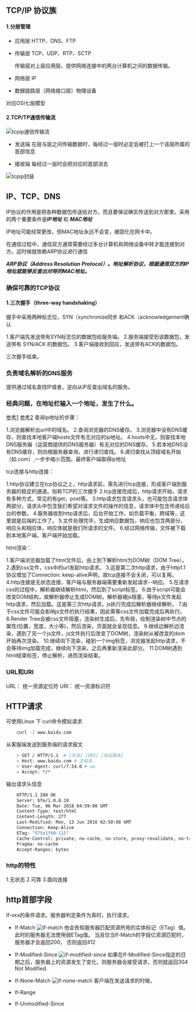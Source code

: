 ## TCP/IP 协议族
#### 1.分层管理
* 应用层 HTTP、DNS、FTP


* 传输层 TCP、UDP、RTP、SCTP

  传输层对上层应用层，提供网络连接中的两台计算机之间的数据传输。
* 网络层 IP

* 数据链路层（网络接口层）物理设备

对应OSI七层模型
#### 2.TCP/TP通信传输流
![tcpip通信传输流](https://github.com/w771854332/bengiBlog-node/blob/master/public/screenshot/tcpip通信传输流.png)


*   发送端
  在层与层之间传输数据时，每经过一层时必定会被打上一个该层所属的首部信息

*   接收端
  每经过一层时会把对应的首部消去

![tcpip封装](https://github.com/w771854332/bengiBlog-node/blob/master/public/screenshot/tcpip封装.png)

## IP、TCP、DNS
IP协议的作用是把各种数据包传送给对方，而且要保证确实传送到对方那里。采用的两个重要条件是***IP地址*** 和 ***MAC地址***

IP地址可能经常更改，但MAC地址永远不会变，被固化在网卡中。

在通信过程中，通信双方通常需要经过多台计算机和网络设备中转才能连接到对方。这时候就依赖ARP协议进行通信

***ARP协议（Address Resolution Protocol）。地址解析协议，根据通信双方的IP地址就能够反查出对呀的MAC地址。***

### 确保可靠的TCP协议

#### 1.三次握手（three-way handshaking）
  握手中采用两种标志位，SYN（synchronize同步 和ACK（acknowledgement确认

  1.客户端先发送带有SYN标志位的数据包给服务端。
  2.服务端接受到该数据包，发送带有 SYN/ACK 的数据包。
  3.客户端接收到回应，发送带有ACK的数据包。

  三次握手结束。

### 负责域名解析的DNS服务
  提供通过域名查找IP或者，逆向从IP反查出域名的服务。

### 经典问题，在地址栏输入一个地址，发生了什么。
[参考1](https://www.jianshu.com/p/69c2cf84b407)
[参考2](https://www.jianshu.com/p/5b069ae8c4f2)
查询ip地址的步骤：

  1.浏览器解析出url中的域名。
  2.查询浏览器的DNS缓存。
  3.浏览器中没有DNS缓存，则查找本地客户端hosts文件有无对应的ip地址。
  4.hosts中无，则查找本地DNS服务器（运营商提供的DNS服务器）有无对应的DNS缓存。
  5.若本地DNS没有DNS缓存，则向根服务器查询，进行递归查找。
  6.递归查找从顶级域名开始（如.com）,一步步缩小范围，最终客户端取得ip地址

tcp连接与http连接：

  1.http协议建立在tcp协议之上，http请求前，需先进行tcp连接，形成客户端到服务器的稳定的通道。俗称TCP的三次握手
  2.tcp连接完成后，http请求开始，请求有多种方式，常见的有get，post等。
  3.http请求包含请求头，也可能包含请求体两部分，请求头中包含我们希望对请求文件的操作的信息，请求体中包含传递给后台的参数。
  4.服务器收到http请求后，后台开始工作，如负载平衡，跨域等，这里就是后端的工作了。
  5.文件处理完毕，生成响应数据包，响应也包含两部分，响应头和相应体，响应体就是我们所请求的文件。
  6.经过网络传输，文件被下载到本地客户端，客户端开始加载。

html渲染：

  1.客户端浏览器加载了html文件后，由上到下解析html为DOM树（DOM Tree）。
  2.遇到css文件，css中的url发起http请求。
  3.这是第二次http请求，由于http1.1协议增加了Connection: keep-alive声明，故tcp连接不会关闭，可以复用。
  4.http连接是无状态连接，客户端与服务器端需要重新发起请求--响应。
  5.在请求css的过程中，解析器继续解析html，然后到了script标签。
  6.由于script可能会改变DOM结构，故解析器停止生成DOM树，解析器被js阻塞，等待js文件发起http请求，然后加载。这是第三次http请求。js执行完成后解析器继续解析。
  7.由于css文件可能会影响js文件的执行结果，因此需等css文件加载完成后再执行。
  8.Render Tree会被css文件阻塞，渲染树生成后，先布局，绘制渲染树中节点的属性(位置，宽度，大小等)，然后渲染，页面就会呈现信息。
  9.继续边解析边渲染，遇到了另一个js文件，js文件执行后改变了DOM树，渲染树从被改变的dom开始再次渲染。
  10.继续向下渲染，碰到一个img标签，浏览器发起http请求，不会等待img加载完成，继续向下渲染，之后再重新渲染此部分。
  11.DOM树遇到html结束标签，停止解析，进而渲染结束。


### URL和URI
URL： 统一资源定位符
URI： 统一资源标识符


## HTTP请求
可使用Linux 下 curl命令模拟请求
```bash
    curl -I www.baidu.com
```
从客服端发送到服务端的请求报文

```bash
    > GET / HTTP/1.1  # [方法] [URI] [协议版本]
    > Host: www.baidu.com # 主机名
    > User-Agent: curl/7.54.0 # ua
    > Accept: */*
```
输出请求头信息
```bash
    HTTP/1.1 200 OK
    Server: bfe/1.0.8.18
    Date: Tue, 06 Mar 2018 04:59:00 GMT
    Content-Type: text/html
    Content-Length: 277
    Last-Modified: Mon, 13 Jun 2016 02:50:08 GMT
    Connection: Keep-Alive
    ETag: "575e1f60-115"
    Cache-Control: private, no-cache, no-store, proxy-revalidate, no-transform
    Pragma: no-cache
    Accept-Ranges: bytes
```

### http的特性
1.无状态
2.可靠
3.面向连接

## http首部字段

If-xxx的条件请求。服务器判定条件为真时，执行请求。
*   If-Match
![if-match](https://github.com/w771854332/bengiBlog-node/blob/master/public/screenshot/if-match.png)
他会告知服务器匹配资源所用的实体标记（ETag）值。此时的服务器无法使用弱ETag值。
当且仅当If-Match的字段亿资源匹配时，服务器才会返回200， 否则返回412

*   If-Modified-Since
![if-modified-since](https://github.com/w771854332/bengiBlog-node/blob/master/public/screenshot/if-modified-since.png)
如果在If-Modified-Since指定的日期之后，服务器上的资源发生了变化，则服务器会接受请求，否则就返回304 Not Modified
*   If-None-Match
![if-none-match](https://github.com/w771854332/bengiBlog-node/blob/master/public/screenshot/if-none-match.png)
客户端在发送请求的时候，
*   If-Range
*   If-Unmodified-Since
